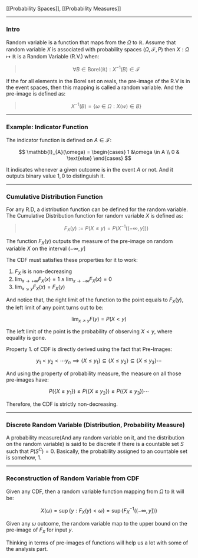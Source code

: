[[Probability Spaces]], [[Probability Measures]]


---
### **Intro**

Random variable is a function that maps from the $\Omega$ to $\mathbb{R}$. Assume that random variable $X$ is associated with probability spaces $(\Omega, \mathcal{F}, P)$ then $X:\Omega \mapsto \mathbb{R}$ is a Random Variable (R.V.) when: 

> $$
> \forall B\in \text{Borel}(\mathbb{R}): X^{-1}(B) \in \mathcal{F}
> $$

If the for all elements in the Borel set on reals, the pre-image of the R.V is in the event spaces, then this mapping is called a random variable. And the pre-image is defined as: 

> $$
> X^{-1}(B) = \{\omega \in \Omega: X(w) \in B\}
> $$

---
### **Example: Indicator Function**

The indicator function is defined on $A\in \mathcal{F}$: 

$$
\mathbb{I}_{A}(\omega) = \begin{cases}
    1 &\omega \in A
    \\
    0 & \text{else}
\end{cases}
$$

It indicates whenever a given outcome is in the event $A$ or not. And it outputs binary value $1, 0$ to distinguish it. 


---
### **Cumulative Distribution Function**

For any R.D, a distribution function can be defined for the random variable. The Cumulative Distribution function for random variable $X$ is defined as: 

> $$
> F_{X}(y) := P(X \le y) = P(X^{-1}((-\infty, y]))
> $$

The function $F_X(y)$ outputs the measure of the pre-image on random variable $X$ on the interval $(-\infty, y]$

The CDF must satisfies these properties for it to work: 

1. $F_X$ is  is non-decreasing 
2. $\lim_{x\rightarrow + \infty} F_X(x) = 1 \wedge \lim_{x\rightarrow -\infty}F_X(x) = 0$
3. $\lim_{x\searrow y}F_X(x) = F_X(y)$

And notice that, the right limit of the function to the point equals to $F_X(y)$, the left limit of any point turns out to be: 

$$
\lim_{x\nearrow y}F(y) = P(X < y)
$$

The left limit of the point is the probability of observing $X < y$, where equality is gone. 

Property 1. of CDF is directly derived using the fact that Pre-Images: 

$$
y_1 < y_2< \cdots y_n \implies \{X\le y_1\}\subseteq \{X\le y_2\} \subseteq\{X\le y_3\}\cdots
$$

And using the property of probability measure, the measure on all those pre-images have: 

$$
P(\{X\le y_1\})\le P(\{X\le y_2\}) \le P(\{X \le y_3\}) \cdots
$$

Therefore, the CDF is strictly non-decreasing. 


---
### **Discrete Random Variable (Distribution, Probability Measure)**

A probability measure(And any random variable on it, and the distribution on the random variable) is said to be discrete if there is a countable set $S$ such that $P(S^C) = 0$. Basically, the probability assigned to an countable set is somehow, $1$. 



---
### **Reconstruction of Random Variable from CDF**

Given any CDF, then a random variable function mapping from $\Omega$ to $\mathbb{R}$ will be: 

$$
X(\omega) = \sup\{y : F_X(y) < \omega\} = \sup\{
        F^{-1}_X\left((-\infty, y]\right)
    \}
$$

Given any $\omega$ outcome, the random variable map to the upper bound on the pre-image of $F_X$ for input $y$. 

Thinking in terms of pre-images of functions will help us a lot with some of the analysis part. 


